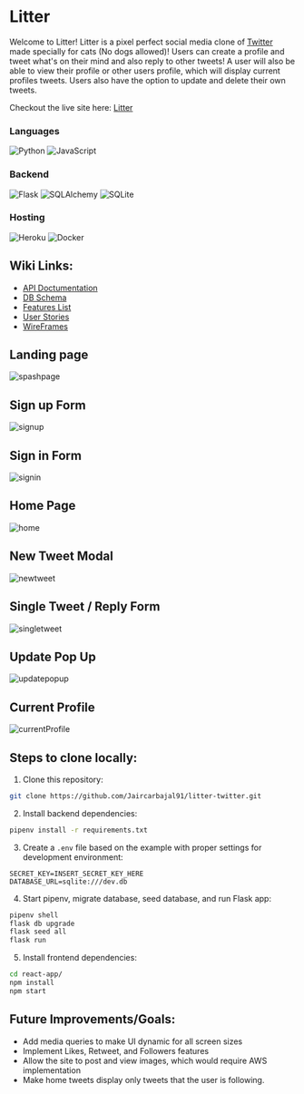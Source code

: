 # Litter

Welcome to Litter! Litter is a pixel perfect social media clone of [Twitter](https://twitter.com/) made specially for cats (No dogs allowed)! Users can create a profile and tweet what's on their mind and also reply to other tweets! A user will also be able to view their profile or other users profile, which will display current profiles tweets. Users also have the option to update and delete their own tweets.

Checkout the live site here: [Litter](https://litter-twitter.herokuapp.com/)


### Languages
![Python](https://img.shields.io/badge/python-3670A0?style=for-the-badge&logo=python&logoColor=ffdd54) ![JavaScript](https://img.shields.io/badge/javascript-%23323330.svg?style=for-the-badge&logo=javascript&logoColor=%23F7DF1E)

### Backend
![Flask](https://img.shields.io/badge/flask-%23000.svg?style=for-the-badge&logo=flask&logoColor=white) ![SQLAlchemy](https://img.shields.io/badge/SQLAlchemy-100000?style=for-the-badge&logo=sql&logoColor=BA1212&labelColor=AD0000&color=A90000) ![SQLite](https://img.shields.io/badge/sqlite-%2307405e.svg?style=for-the-badge&logo=sqlite&logoColor=white)

### Hosting
![Heroku](https://img.shields.io/badge/heroku-%23430098.svg?style=for-the-badge&logo=heroku&logoColor=white) ![Docker](https://img.shields.io/badge/docker-%230db7ed.svg?style=for-the-badge&logo=docker&logoColor=white)


## Wiki Links:

- [API Doctumentation](https://github.com/Jaircarbajal91/litter-twitter/wiki/API-Documentation)
- [DB Schema](https://github.com/Jaircarbajal91/litter-twitter/wiki/DB-Schema)
- [Features List](https://github.com/Jaircarbajal91/litter-twitter/wiki/Features)
- [User Stories](https://github.com/Jaircarbajal91/litter-twitter/wiki/User-Stories)
- [WireFrames](https://github.com/Jaircarbajal91/litter-twitter/wiki/Wireframes)

## Landing page
![spashpage](./react-app/src/assets/images/splashpage.png)

## Sign up Form
![signup](./react-app/src/assets/images/signup.png)

## Sign in Form
![signin](./react-app/src/assets/images/signin.png)

## Home Page
![home](./react-app/src/assets/images/homepage.png)

## New Tweet Modal
![newtweet](./react-app/src/assets/images/newtweetform.png)

## Single Tweet / Reply Form
![singletweet](./react-app/src/assets/images/singletweet.png)

## Update Pop Up
![updatepopup](./react-app/src/assets/images/updateComment.png)

## Current Profile
![currentProfile](./react-app/src/assets/images/currentProfile.png)

## Steps to clone locally:
1. Clone this repository:
```bash
git clone https://github.com/Jaircarbajal91/litter-twitter.git
```

2. Install backend dependencies:

```bash
pipenv install -r requirements.txt
```

3. Create a `.env` file based on the example with proper settings for development environment:
```
SECRET_KEY=INSERT_SECRET_KEY_HERE
DATABASE_URL=sqlite:///dev.db
```

4. Start pipenv, migrate database, seed database, and run Flask app:

```bash
pipenv shell
flask db upgrade
flask seed all
flask run
```

5. Install frontend dependencies:

```bash
cd react-app/
npm install
npm start
```


## Future Improvements/Goals:
- Add media queries to make UI dynamic for all screen sizes
- Implement Likes, Retweet, and Followers features
- Allow the site to post and view images, which would require AWS implementation
- Make home tweets display only tweets that the user is following.
